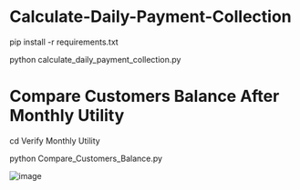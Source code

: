 # Calculate-Daily-Payment-Collection

pip install -r requirements.txt

python calculate_daily_payment_collection.py

# Compare Customers Balance After Monthly Utility

cd Verify Monthly Utility

python Compare_Customers_Balance.py

![image](https://github.com/NavdeepD2/Machhiwara-Cable-Network/assets/32217733/fa314c59-9762-460b-ba40-1ec62d4169af)
